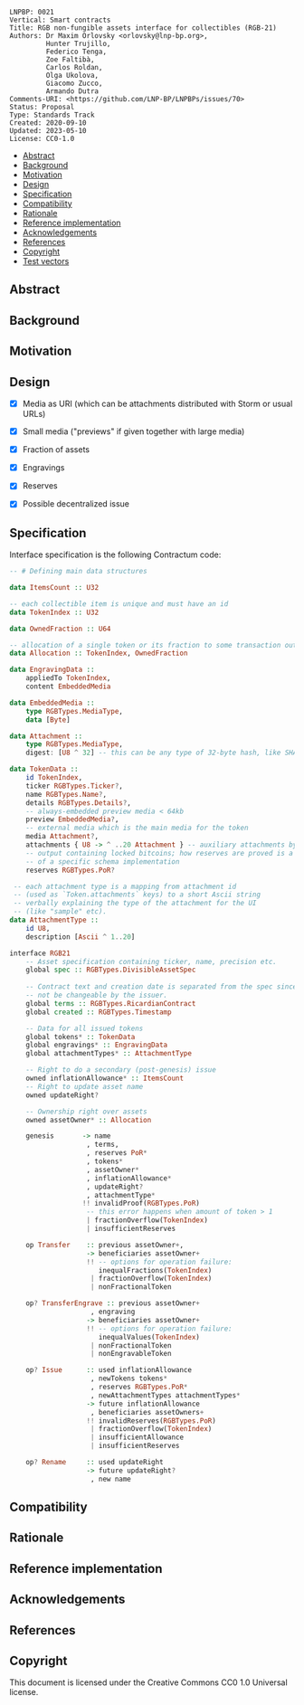 ```
LNPBP: 0021
Vertical: Smart contracts
Title: RGB non-fungible assets interface for collectibles (RGB-21)
Authors: Dr Maxim Orlovsky <orlovsky@lnp-bp.org>,
         Hunter Trujillo,
         Federico Tenga,
         Zoe Faltibà,
         Carlos Roldan,
         Olga Ukolova,
         Giacomo Zucco,
         Armando Dutra
Comments-URI: <https://github.com/LNP-BP/LNPBPs/issues/70>
Status: Proposal
Type: Standards Track
Created: 2020-09-10
Updated: 2023-05-10
License: CC0-1.0
```

- [Abstract](#abstract)
- [Background](#background)
- [Motivation](#motivation)
- [Design](#design)
- [Specification](#specification)
- [Compatibility](#compatibility)
- [Rationale](#rationale)
- [Reference implementation](#reference-implementation)
- [Acknowledgements](#acknowledgements)
- [References](#references)
- [Copyright](#copyright)
- [Test vectors](#test-vectors)


## Abstract


## Background


## Motivation


## Design

- [x] Media as URI (which can be attachments distributed with Storm or usual URLs)
- [x] Small media ("previews" if given together with large media)
- [x] Fraction of assets
- [x] Engravings
- [x] Reserves
- [x] Possible decentralized issue


## Specification

Interface specification is the following Contractum code:

```haskell
-- # Defining main data structures

data ItemsCount :: U32

-- each collectible item is unique and must have an id
data TokenIndex :: U32

data OwnedFraction :: U64

-- allocation of a single token or its fraction to some transaction output
data Allocation :: TokenIndex, OwnedFraction

data EngravingData :: 
    appliedTo TokenIndex, 
    content EmbeddedMedia

data EmbeddedMedia ::
    type RGBTypes.MediaType,
    data [Byte]

data Attachment ::
    type RGBTypes.MediaType,
    digest: [U8 ^ 32] -- this can be any type of 32-byte hash, like SHA256(d), BLACKE3 etc

data TokenData ::
    id TokenIndex,
    ticker RGBTypes.Ticker?,
    name RGBTypes.Name?,
    details RGBTypes.Details?,
    -- always-embedded preview media < 64kb
    preview EmbeddedMedia?,
    -- external media which is the main media for the token
    media Attachment?,
    attachments { U8 -> ^ ..20 Attachment } -- auxiliary attachments by type (up to 20 attachments)
    -- output containing locked bitcoins; how reserves are proved is a matter
    -- of a specific schema implementation
    reserves RGBTypes.PoR? 

 -- each attachment type is a mapping from attachment id 
 -- (used as `Token.attachments` keys) to a short Ascii string
 -- verbally explaining the type of the attachment for the UI
 -- (like "sample" etc).
data AttachmentType :: 
    id U8, 
    description [Ascii ^ 1..20]

interface RGB21
    -- Asset specification containing ticker, name, precision etc.
    global spec :: RGBTypes.DivisibleAssetSpec
    
    -- Contract text and creation date is separated from the spec since it must
    -- not be changeable by the issuer.
    global terms :: RGBTypes.RicardianContract
    global created :: RGBTypes.Timestamp

    -- Data for all issued tokens
    global tokens* :: TokenData
    global engravings* :: EngravingData
    global attachmentTypes* :: AttachmentType

    -- Right to do a secondary (post-genesis) issue
    owned inflationAllowance* :: ItemsCount
    -- Right to update asset name
    owned updateRight?

    -- Ownership right over assets
    owned assetOwner* :: Allocation

    genesis       -> name
                   , terms,
                   , reserves PoR*
                   , tokens*
                   , assetOwner*
                   , inflationAllowance*
                   , updateRight?
                   , attachmentType*
                  !! invalidProof(RGBTypes.PoR)
                   -- this error happens when amount of token > 1
                   | fractionOverflow(TokenIndex)
                   | insufficientReserves

    op Transfer    :: previous assetOwner+, 
                   -> beneficiaries assetOwner+
                   !! -- options for operation failure:
                      inequalFractions(TokenIndex)
                    | fractionOverflow(TokenIndex)
                    | nonFractionalToken

    op? TransferEngrave :: previous assetOwner+ 
                    , engraving  
                   -> beneficiaries assetOwner+
                   !! -- options for operation failure:
                      inequalValues(TokenIndex)
                    | nonFractionalToken
                    | nonEngravableToken

    op? Issue      :: used inflationAllowance
                    , newTokens tokens*
                    , reserves RGBTypes.PoR*
                    , newAttachmentTypes attachmentTypes*
                   -> future inflationAllowance
                    , beneficiaries assetOwners+
                   !! invalidReserves(RGBTypes.PoR)
                    | fractionOverflow(TokenIndex)
                    | insufficientAllowance
                    | insufficientReserves

    op? Rename     :: used updateRight
                   -> future updateRight?
                    , new name
```

## Compatibility


## Rationale


## Reference implementation


## Acknowledgements


## References


## Copyright

This document is licensed under the Creative Commons CC0 1.0 Universal license.

